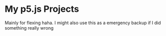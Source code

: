 # My p5.js Projects
Mainly for flexing haha. I might also use this as a emergency backup if I did something really wrong
